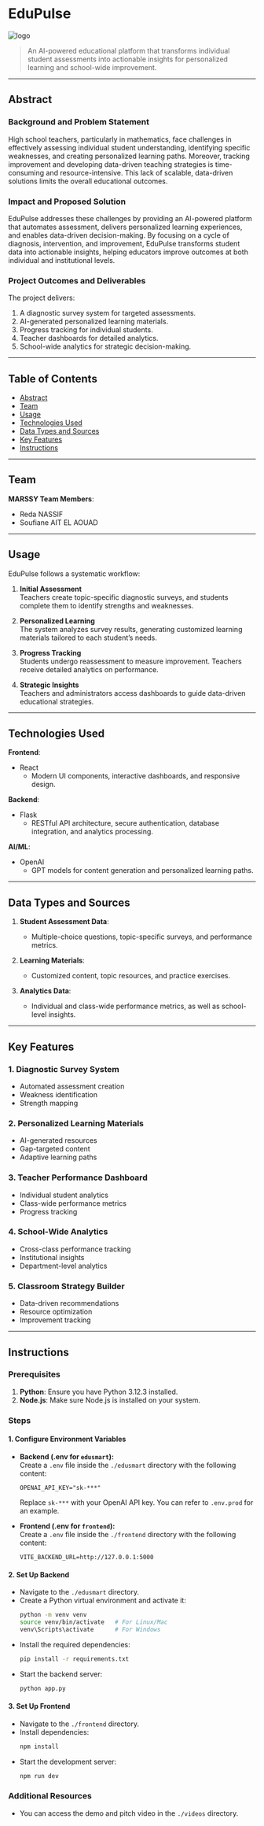 # EduPulse

![logo]("./assets/logo.jpeg")
> An AI-powered educational platform that transforms individual student assessments into actionable insights for personalized learning and school-wide improvement.

---

## Abstract

### Background and Problem Statement
High school teachers, particularly in mathematics, face challenges in effectively assessing individual student understanding, identifying specific weaknesses, and creating personalized learning paths. Moreover, tracking improvement and developing data-driven teaching strategies is time-consuming and resource-intensive. This lack of scalable, data-driven solutions limits the overall educational outcomes.

### Impact and Proposed Solution
EduPulse addresses these challenges by providing an AI-powered platform that automates assessment, delivers personalized learning experiences, and enables data-driven decision-making. By focusing on a cycle of diagnosis, intervention, and improvement, EduPulse transforms student data into actionable insights, helping educators improve outcomes at both individual and institutional levels.

### Project Outcomes and Deliverables
The project delivers:
1. A diagnostic survey system for targeted assessments.
2. AI-generated personalized learning materials.
3. Progress tracking for individual students.
4. Teacher dashboards for detailed analytics.
5. School-wide analytics for strategic decision-making.

---

## Table of Contents
- [Abstract](#abstract)
- [Team](#team)
- [Usage](#usage)
- [Technologies Used](#technologies-used)
- [Data Types and Sources](#data-types-and-sources)
- [Key Features](#key-features)
- [Instructions](#instructionss)

---

## Team
**MARSSY Team Members**:
- Reda NASSIF
- Soufiane AIT EL AOUAD
---

## Usage
EduPulse follows a systematic workflow:

1. **Initial Assessment**  
   Teachers create topic-specific diagnostic surveys, and students complete them to identify strengths and weaknesses.

2. **Personalized Learning**  
   The system analyzes survey results, generating customized learning materials tailored to each student’s needs.

3. **Progress Tracking**  
   Students undergo reassessment to measure improvement. Teachers receive detailed analytics on performance.

4. **Strategic Insights**  
   Teachers and administrators access dashboards to guide data-driven educational strategies.

---

## Technologies Used

**Frontend**:
- React  
  - Modern UI components, interactive dashboards, and responsive design.

**Backend**:
- Flask  
  - RESTful API architecture, secure authentication, database integration, and analytics processing.

**AI/ML**:
- OpenAI  
  - GPT models for content generation and personalized learning paths.

---

## Data Types and Sources
1. **Student Assessment Data**:  
   - Multiple-choice questions, topic-specific surveys, and performance metrics.

2. **Learning Materials**:  
   - Customized content, topic resources, and practice exercises.

3. **Analytics Data**:  
   - Individual and class-wide performance metrics, as well as school-level insights.

---

## Key Features

### 1. Diagnostic Survey System
- Automated assessment creation  
- Weakness identification  
- Strength mapping  

### 2. Personalized Learning Materials
- AI-generated resources  
- Gap-targeted content  
- Adaptive learning paths  

### 3. Teacher Performance Dashboard
- Individual student analytics  
- Class-wide performance metrics  
- Progress tracking  

### 4. School-Wide Analytics
- Cross-class performance tracking  
- Institutional insights  
- Department-level analytics  

### 5. Classroom Strategy Builder
- Data-driven recommendations  
- Resource optimization  
- Improvement tracking  

--- 



## Instructions

### Prerequisites
1. **Python**: Ensure you have Python 3.12.3 installed.
2. **Node.js**: Make sure Node.js is installed on your system.

### Steps

#### 1. Configure Environment Variables
- **Backend (.env for `edusmart`):**  
  Create a `.env` file inside the `./edusmart` directory with the following content:  
  ```env
  OPENAI_API_KEY="sk-***"
  ```
  Replace `sk-***` with your OpenAI API key. You can refer to `.env.prod` for an example.

- **Frontend (.env for `frontend`):**  
  Create a `.env` file inside the `./frontend` directory with the following content:  
  ```env
  VITE_BACKEND_URL=http://127.0.0.1:5000
  ```


#### 2. Set Up Backend
- Navigate to the `./edusmart` directory.  
- Create a Python virtual environment and activate it:  
  ```bash
  python -m venv venv
  source venv/bin/activate   # For Linux/Mac
  venv\Scripts\activate      # For Windows
  ```
- Install the required dependencies:  
  ```bash
  pip install -r requirements.txt
  ```
- Start the backend server:  
  ```bash
  python app.py
  ```

#### 3. Set Up Frontend
- Navigate to the `./frontend` directory.  
- Install dependencies:  
  ```bash
  npm install
  ```
- Start the development server:  
  ```bash
  npm run dev
  ```

### Additional Resources
- You can access the demo and pitch video in the `./videos` directory.